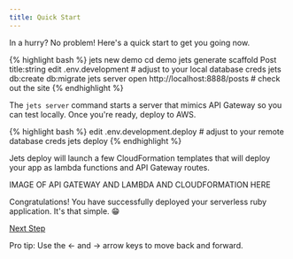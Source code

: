```yaml
---
title: Quick Start
---
```


In a hurry? No problem!  Here's a quick start to get you going now.

{% highlight bash %}
jets new demo
cd demo
jets generate scaffold Post title:string
edit .env.development # adjust to your local database creds
jets db:create db:migrate
jets server
open http://localhost:8888/posts # check out the site
{% endhighlight %}

The `jets server` command starts a server that mimics API Gateway so you can test locally.  Once you're ready, deploy to AWS.

{% highlight bash %}
edit .env.development.deploy # adjust to your remote database creds
jets deploy
{% endhighlight %}

Jets deploy will launch a few CloudFormation templates that will deploy your app as lambda functions and API Gateway routes.

IMAGE OF API GATEWAY AND LAMBDA AND CLOUDFORMATION HERE

Congratulations!  You have successfully deployed your serverless ruby application. It's that simple. 😁

<a id="next" class="btn btn-primary" href="{% link docs.md %}">Next Step</a>
<p class="keyboard-tip">Pro tip: Use the <- and -> arrow keys to move back and forward.</p>
